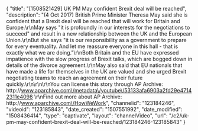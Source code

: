 {
    "title": "[1508521429] UK PM May confident Brexit deal will be reached",
    "description": "(4 Oct 2017) British Prime Minister Theresa May said she is confident that a Brexit deal will be reached that will work for Britain and Europe.\r\nMay says \"it is profoundly in our interests for the negotiations to succeed\" and result in a new relationship between the UK and the European Union.\r\nBut she says \"it is our responsibility as a government to prepare for every eventuality. And let me reassure everyone in this hall - that is exactly what we are doing.\"\r\nBoth Britain and the EU have expressed impatience with the slow progress of Brexit talks, which are bogged down in details of the divorce agreement.\r\nMay also said that EU nationals that have made a life for themselves in the UK are valued and she urged Brexit negotiating teams to reach an agreement on their future quickly.\r\n\r\n\r\nYou can license this story through AP Archive: http:\/\/www.aparchive.com\/metadata\/youtube\/53133afa6903a2fd29e47142311e4098 \r\nFind out more about AP Archive: http:\/\/www.aparchive.com\/HowWeWork",
    "channelid": "123184246",
    "videoid": "123185843",
    "date_created": "1507551992",
    "date_modified": "1508436414",
    "type": "captivate",
    "layout": "channelVideo",
    "url": "\/c2\/uk-pm-may-confident-brexit-deal-will-be-reached\/123184246-123185843"
}